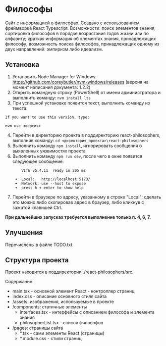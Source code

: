 # Философы

Сайт с информацией о философах. Создано с использованием фреймворка React Typescript.
Возможности: поиск элементов знания; сортировка философов в порядке возрастания годов жизни или по алфавиту; краткая информация об элементах знания, принадлежащих философу; возможность поиска философов, принадлежащих одному из двух направлений: эмпиризм либо идеализм.

## Установка

1. Установить Node Manager for Windows: https://github.com/coreybutler/nvm-windows/releases (версия на момент написания документа: 1.2.2)
2. Открыть командную строку (PowerShell) от имени администратора и выполнить команду:
  `nvm install lts`
3. При успешной установке появится текст, выполнить команду из текста:
  ```
  If you want to use this version, type:
  
  nvm use <версия>
  ```

4. Перейти в директорию проекта в поддиректорию react-philosophers, выполнив команду: `cd <директория_проекта>\react-philosophers`
5. Выполнить команду `npm install`, игнорировать сообщения о выявленных уязвимостях проекта
6. Выполнить команду `npm run dev`, после чего в окне появится следующее сообщение:
   ```
       VITE v5.4.11  ready in 205 ms
  
    ➜  Local:   http://localhost:5173/
    ➜  Network: use --host to expose
    ➜  press h + enter to show help
    ```
7. Перейти в браузере по адресу, указанному в строке "Local"; сделать это можно либо скопировав адрес в браузер, либо кликнув с зажатой клавишей Ctrl.

**При дальнейших запусках требуется выполнение только п. 4, 6, 7.**

## Улучшения

Перечислены в файле TODO.txt

## Структура проекта

Проект находится в поддиректории ./react-philosophers/src.

Содержание:
- main.tsx - основной элемент React - контроллер страниц
- index.css - описание основного стиля сайта
- /assets: изображения, используемые в проекте
- /components: статичные элементы
  - interfaces.tsx - интерфейсы с описанием философа и элемента знания
  - philosopherList.tsx - список философов
- /pages: страницы сайта
  - *.tsx - сами элементы React (страницы)
  - *.module.css - стили страниц
